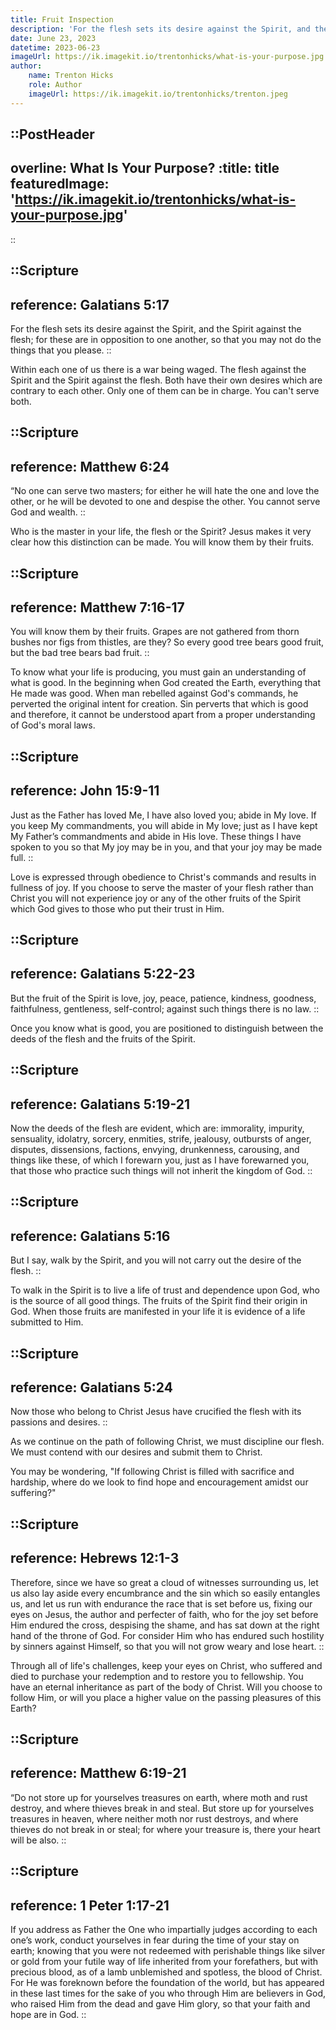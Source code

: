 ```yaml
---
title: Fruit Inspection
description: 'For the flesh sets its desire against the Spirit, and the Spirit against the flesh; for these are in opposition to one another, so that you may not do the things that you please.'
date: June 23, 2023
datetime: 2023-06-23
imageUrl: https://ik.imagekit.io/trentonhicks/what-is-your-purpose.jpg
author:
    name: Trenton Hicks
    role: Author
    imageUrl: https://ik.imagekit.io/trentonhicks/trenton.jpeg
---
```


::PostHeader
---
overline: What Is Your Purpose?
:title: title
featuredImage: 'https://ik.imagekit.io/trentonhicks/what-is-your-purpose.jpg'
---
::

::Scripture
---
reference: Galatians 5:17
---
For the flesh sets its desire against the Spirit, and the Spirit against the flesh; for these are in opposition to one another, so that you may not do the things that you please.
::

Within each one of us there is a war being waged. The flesh against the Spirit and the Spirit against the flesh. Both have their own desires which are contrary to each other. Only one of them can be in charge. You can't serve both.

::Scripture
---
reference: Matthew 6:24
---
“No one can serve two masters; for either he will hate the one and love the other, or he will be devoted to one and despise the other. You cannot serve God and  wealth.
::

Who is the master in your life, the flesh or the Spirit? Jesus makes it very clear how this distinction can be made. You will know them by their fruits.

::Scripture
---
reference: Matthew 7:16-17
---
You will know them by their fruits. Grapes are not gathered from thorn bushes nor figs from thistles, are they? So every good tree bears good fruit, but the bad tree bears bad fruit.
::

To know what your life is producing, you must gain an understanding of what is good. In the beginning when God created the Earth, everything that He made was good. When man rebelled against God's commands, he perverted the original intent for creation. Sin perverts that which is good and therefore, it cannot be understood apart from a proper understanding of God's moral laws.

::Scripture
---
reference: John 15:9-11
---
Just as the Father has loved Me, I have also loved you; abide in My love. If you keep My commandments, you will abide in My love; just as I have kept My Father’s commandments and abide in His love. These things I have spoken to you so that My joy may be in you, and that your joy may be made full.
::

Love is expressed through obedience to Christ's commands and results in fullness of joy. If you choose to serve the master of your flesh rather than Christ you will not experience joy or any of the other fruits of the Spirit which God gives to those who put their trust in Him.

::Scripture
---
reference: Galatians 5:22-23
---
But the fruit of the Spirit is love, joy, peace, patience, kindness, goodness, faithfulness, gentleness, self-control; against such things there is no law.
::

Once you know what is good, you are positioned to distinguish between the deeds of the flesh and the fruits of the Spirit.

::Scripture
---
reference: Galatians 5:19-21
---
Now the deeds of the flesh are evident, which are: immorality, impurity, sensuality, idolatry, sorcery, enmities, strife, jealousy, outbursts of anger, disputes, dissensions, factions, envying, drunkenness, carousing, and things like these, of which I forewarn you, just as I have forewarned you, that those who practice such things will not inherit the kingdom of God.
::

::Scripture
---
reference: Galatians 5:16
---
But I say, walk by the Spirit, and you will not carry out the desire of the flesh. 
::

To walk in the Spirit is to live a life of trust and dependence upon God, who is the source of all good things. The fruits of the Spirit find their origin in God. When those fruits are manifested in your life it is evidence of a life submitted to Him.

::Scripture
---
reference: Galatians 5:24
---
Now those who belong to Christ Jesus have crucified the flesh with its passions and desires.
::

As we continue on the path of following Christ, we must discipline our flesh. We must contend with our desires and submit them to Christ.

You may be wondering, "If following Christ is filled with sacrifice and hardship, where do we look to find hope and encouragement amidst our suffering?"

::Scripture
---
reference: Hebrews 12:1-3
---
Therefore, since we have so great a cloud of witnesses surrounding us, let us also lay aside every encumbrance and the sin which so easily entangles us, and let us run with endurance the race that is set before us, fixing our eyes on Jesus, the author and perfecter of faith, who for the joy set before Him endured the cross, despising the shame, and has sat down at the right hand of the throne of God.
For consider Him who has endured such hostility by sinners against Himself, so that you will not grow weary and lose heart.
::

Through all of life's challenges, keep your eyes on Christ, who suffered and died to purchase your redemption and to restore you to fellowship. You have an eternal inheritance as part of the body of Christ. Will you choose to follow Him, or will you place a higher value on the passing pleasures of this Earth?

::Scripture
---
reference: Matthew 6:19-21
---
“Do not store up for yourselves treasures on earth, where moth and rust destroy, and where thieves break in and steal. But store up for yourselves treasures in heaven, where neither moth nor rust destroys, and where thieves do not break in or steal; for where your treasure is, there your heart will be also.
::

::Scripture
---
reference: 1 Peter 1:17-21
---
If you address as Father the One who impartially judges according to each one’s work, conduct yourselves in fear during the time of your stay on earth; knowing that you were not redeemed with perishable things like silver or gold from your futile way of life inherited from your forefathers, but with precious blood, as of a lamb unblemished and spotless, the blood of Christ. For He was foreknown before the foundation of the world, but has appeared in these last times for the sake of you who through Him are believers in God, who raised Him from the dead and gave Him glory, so that your faith and hope are in God.
::
